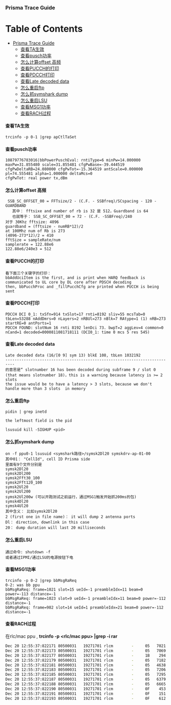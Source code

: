 ### Prisma Trace Guide

Table of Contents
=================

* [Prisma Trace Guide](#prisma-trace-guide)
  * [查看TA生效](#%E6%9F%A5%E7%9C%8Bta%E7%94%9F%E6%95%88)
  * [查看pusch功率](#%E6%9F%A5%E7%9C%8Bpusch%E5%8A%9F%E7%8E%87)
  * [怎么计算offset 高频](#%E6%80%8E%E4%B9%88%E8%AE%A1%E7%AE%97offset-%E9%AB%98%E9%A2%91)
  * [查看PUCCH的打印](#%E6%9F%A5%E7%9C%8Bpucch%E7%9A%84%E6%89%93%E5%8D%B0)
  * [查看PDCCH打印](#%E6%9F%A5%E7%9C%8Bpdcch%E6%89%93%E5%8D%B0)
  * [查看Late decoded data](#%E6%9F%A5%E7%9C%8Blate-decoded-data)
  * [怎么重启ftp](#%E6%80%8E%E4%B9%88%E9%87%8D%E5%90%AFftp)
  * [怎么抓symshark dump](#%E6%80%8E%E4%B9%88%E6%8A%93symshark-dump)
  * [怎么重启LSU](#%E6%80%8E%E4%B9%88%E9%87%8D%E5%90%AFlsu)
  * [查看MSG1功率](#%E6%9F%A5%E7%9C%8Bmsg1%E5%8A%9F%E7%8E%87)
  * [查看RACH过程](#%E6%9F%A5%E7%9C%8Brach%E8%BF%87%E7%A8%8B)


#### 查看TA生效

```
trcinfo -p 0-1 |grep apCtlTaSet
```

#### 查看pusch功率

```
10879776783016|bbPowerPuschEval: rntiType=6 minPw=14.000000 maxPw=31.855480 scale=31.855481 cfgPwBase=-39.444519 cfgPwDeltaRB=24.080000 cfgPwTot=-15.364519 antScale=0.000000 pl=74.555481 alpha=1.000000 deltaMcs=0 
cfgPwTot: real power tx,dBm
```

#### 怎么计算offset 高频

```
 SSB_SC_OFFSET_00 = FFTsize/2 - (C.F. - SSBfreq)/SCspacing - 120 - GUARDBAND
   其中： fftsixe and number of rb is 32 是 512，Guardband is 64
   也就等于： SSB_SC_OFFSET_00 = 72 - (C.F. -SSBFreq)/240
对于 30Khz fftsize: 4096
guardband = (fftsize - numRB*12)/2
at 100Mhz num of Rb is 273
(4096-273*12)/2 = 410
fftSize = sampleRate/num
samplerate = 122.88e6
122.88e6/240e3 = 512
```

#### 查看PUCCH的打印

```
看下面三个关键字的打印：
bbAddUciItem is the first, and is print when HARQ feedback is communicated to UL core by DL core after PDSCH decoding
then, bbPucchProc and _fillPucchCfg are printed when PUCCH is being sent
```

#### 查看PDCCH打印

```
PDCCH DCI 0_1: txSfn=914 txSlot=17 rnti=8192 sliv=55 mcsTab=0 tbLen=53288 nAddDmrs=0 nLayers=2 nRBUl=273 nBlk=7 RAtype=1 (1) nRB=273 startRE=0 antPorts=1
PDCCH FOUND: slotNum 16 rnti 8192 lenDci 73. bwpT=2 aggLev=4 common=0 nCand=1 decoded=0000811081718111 (DCI0_1: time 0 mcs 5 res 545)
```

#### 查看Late decoded data

```
Late decoded data (16/[0 9] sym 13) blkE 108, tbLen 1032192
--------------------------------------------------------------------------
的意思是“ slotnumber 16 has been decoded during subframe 9 / slot 0 (that means slotnumber 18)，this is a warning because latency is >= 2 slots
the issue would be to have a latency > 3 slots, because we don't handle more than 3 slots  in memory

```

#### 怎么重启ftp

```
pidin | grep inetd

the leftmost field is the pid

lsusuid kill -SIGHUP <pid>
```

#### 怎么抓symshark dump

```
on -f ppu0-1 lsusuid <symshark路径>/symsk2Dl20 symskdrv-ap-01-00 
其中01： "CellId", cell ID Prisma side
里面有9个文件分别是 
symsk2Dl20
symsk2Dl200
symsk2Fft30_100
symsk2Fft120_100
symsk2Ul20
symsk2Ul200
symsk2Ul200w (可以开跑测试之前运行，通过MSG1触发开始抓200ms的包)
symsk4Dl20
symsk4Ul20
其中含义： 比如symsk2Dl20
2 (first one in file name)：	it will dump 2 antenna ports
Dl：	direction, downlink in this case
20：	dump duration will last 20 milliseconds

```

#### 怎么重启LSU

```
通过命令: shutdown -f
或者通过IPMI/通过LSU的电源按钮下电
```

#### 查看MSG1功率

```
trcinfo -p 0-2 |grep bbMsgRaReq 
0-2: was bb ppu
bbMsgRaReq: frame=1021 slot=15 ueId=-1 preambleIdx=11 beam=0 power=-113 distance=-1
bbMsgRaReq: frame=1023 slot=9 ueId=-1 preambleIdx=11 beam=0 power=-112 distance=-1
bbMsgRaReq: frame=982 slot=14 ueId=1 preambleIdx=21 beam=0 power=-112 distance=-1
```

#### 查看RACH过程

在rlc/mac ppu , **trcinfo -p <rlc/mac ppu> |grep -i rar**

```bash
Dec 20 12:55:37:822171 80500031   19271701 rlcm        -     05   7021 RAR Recv CellId=0 DbeamId=0
Dec 20 12:55:37:822173 80500031   19271701 rlcm        -     05   7069 mac_RAR_Recv e=0 t=1 rapid=56
Dec 20 12:55:37:822177 80500031   19271701 rlcm        -     1B    294 ulRarGrantDecod: bwpidx=0 Hop=0 fdra_hi=34 Fdra=545 Tdra=6 Mcs=0 Tpc=3 CsiReq=0 ~~ config: nFrontDMRS=1 nAddDMRS=2 xOverhead=0 locationAndBandwidth=1099 mcsTable=0 nLayers=1 ~~ TDAlloc: mu=1 K2=7 deltaForK2=0 StartSymbAndLen=41 rar_tti->Slot=130.17 ex_rar_slot=2617 ex_slot=2624 tx_slot=131.4 nSymb=13 ~~ FDAlloc: maxRB=273 nRB=273 ~~ tbsize_calc: TbLen=960 SegNum=3 SegLenBit=2592
Dec 20 12:55:37:822179 80500031   19271701 rlcm        -     05   7182 Valid RAR Recv cellId=1 macRaRnti=269 rarRaRnti=269 ueId=1 pid=56 ta_hi=0 ta=4 t_rnti_hi=21 t_rnti=5612
Dec 20 12:55:37:822181 80500031   19271701 rlcm        -     05   4638 RA_SuccessCompletion UeId=1 CONTENTION=0
Dec 20 12:55:37:822183 80500031   19271701 rlcm        -     05   7206 RAR Recv SUCC RA Contention-free CellId=1 UeId=1 rnti=5612 pid=56
Dec 20 12:55:37:822185 80500031   19271701 rlcm        -     05   7295 RAR GRANT TX (IMM) UeId=1
Dec 20 12:55:37:822187 80500031   19271701 rlcm        -     05   6379 InsertHarqUeList UeId=1 on CellId=1 flag=1
Dec 20 12:55:37:822188 80500031   19271701 rlcm        -     05   6665 MAC RAR GRANT TX UeId=1
Dec 20 12:55:37:822190 80500031   19271701 rlcm        -     0F    453 _HARQ_: RarGrant(): cell=1 UeId=1 rnti=5612 hentId=0 hproId=0
Dec 20 12:55:37:822191 80500031   19271701 rlcm        -     0F    151 harq_ProSelect: RAR cell=1 UeId=1 hproId=0
Dec 20 12:55:37:822193 80500031   19271701 rlcm        -     0F    612 MAC SCHEDULE MSG3/DATA on RAR grant UeId=1

```

